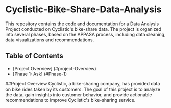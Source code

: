 # Cyclistic-Bike-Share-Data-Analysis
This repository contains the code and documentation for a Data Analysis Project conducted on Cyclistic's bike-share data. The project is organized into several phases, based on the APPASA process, including data cleaning,  data visualizations and recommendations. 

## Table of Contents
- [Project Overview] (#project-Overview)
- [Phase 1: Ask] (#Phase-1)

##Project Overview
Cyclistic, a bike-sharing company, has provided data on bike rides taken by its customers. The goal of this project is to analyze the data, gain insights into customer behavior, and provide actionable recommendations to improve Cyclistic's bike-sharing service.
